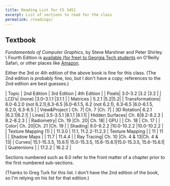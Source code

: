 ```yaml
---
title: Reading List for CS 3451
excerpt: List of sections to read for the class
permalink: /readings/
---
```


## Textbook


*Fundamentals of Computer Graphics*, by Steve Marshner and Peter Shirley.   \\
Fourth Edition is [available (for free) to Georgia Tech students](https://learning.oreilly.com/library/view/fundamentals-of-computer/9781482229417/) on O'Reilly Safari, or other places like [Amazon](https://www.amazon.com/Fundamentals-Computer-Graphics-Steve-Marschner-ebook-dp-B07JNJ3284/dp/B07JNJ3284/ref=mt_kindle?_encoding=UTF8&me=&qid=1564237012).

Either the 3rd or 4th edition of the above book is fine for this class. (The 2nd edition is probably fine, too, but I don't have a copy; references to the 2nd edition are best guesses.)

| Topic | 2nd Edition | 3rd Edition | 4th Edition |
| Pixels| 3.0-3.2 |3.2 |3.2 |
| LCD’s| (none) |3.0–3.1.1 |3.1.1 |
| Matrices | 5.2.1 |5.2|5.2|
| Transformations|  6.0-6.2.0 (not 6.2.1),6.3-6.5 |6.0–6.1.5, 6.2 (not 6.2.1), 6.3–6.5 |6.0-6.1.5, 6.2.0, 6.3-6.5 |
| View&Project | Ch. 7| Ch. 7 |Ch. 7|
| 3D Rotation|  6.2.1 |6.2.1|6.2.1|
| Lines| 3.5-3.5.1 |8.1.1 |8.1.1|
| Hidden Surfaces| Ch. 8|8.2-8.2.3 | 8.2-8.2.3 |
| Radiometry| Ch. 19 |Ch. 20| Ch. 18|
| GPU | | Ch. 18 | Ch. 17 |
| Color| Ch. 20|Ch. 21 |Ch. 19 |
| Shading| 9.0-9.2.2 |10.0-10.2.2 |10.0-10.2.2 |
| Texture Mapping (1) |  | 11.3.0 | 11.1, 11.2.2-11.2.3
| Texture Mapping | | 11 | 11 | 
| Shadow Maps | | 11.7 | 11.4.4 |
| Ray Tracing| Ch. 10 |Ch. 4 & 13|Ch. 4 & 13|
| Curves| 15.1-15.3.5, 15.6.1| 15.0-15.3.5, 15.6-15.6.1|15.0-15.3.5, 15.6-15.6.1|
| Quaternions | | 17.2.2 | 16.2.2 |

Sections numbered such as 6.0 refer to the front matter of a chapter prior to the first numbered sub-sections.

(Thanks to Greg Turk for this list.  I don't have the 2nd edition of the book, so I'm relying on his list for that edition.)
